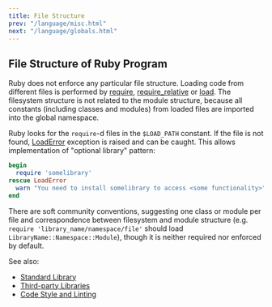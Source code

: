 ```yaml
---
title: File Structure
prev: "/language/misc.html"
next: "/language/globals.html"
---
```


## File Structure of Ruby Program[](#file-structure-of-ruby-program)

Ruby does not enforce any particular file structure. Loading code from
different files is performed by <a
href='https://ruby-doc.org/core-2.5.0/Kernel.html#method-i-require'
class='ruby-doc remote' target='_blank'>require</a>, <a
href='https://ruby-doc.org/core-2.5.0/Kernel.html#method-i-require_relative'
class='ruby-doc remote' target='_blank'>require\_relative</a> or <a
href='https://ruby-doc.org/core-2.5.0/Kernel.html#method-i-require_relative'
class='ruby-doc remote' target='_blank'>load</a>. The filesystem
structure is not related to the module structure, because all constants
(including classes and modules) from loaded files are imported into the
global namespace.

Ruby looks for the `require`-d files in the `$LOAD_PATH` constant. If
the file is not found,
[LoadError](../builtin/exception/exception-classes.md#loaderror)
exception is raised and can be caught. This allows implementation of
"optional library" pattern:


```ruby
begin
  require 'somelibrary'
rescue LoadError
  warn "You need to install somelibrary to access <some functionality>"
end
```

There are soft community conventions, suggesting one class or module per
file and correspondence between filesystem and module structure (e.g.
`require 'library_name/namespace/file'` should load
`LibraryName::Namespace::Module`), though it is neither required nor
enforced by default.

See also:

* [Standard Library](../stdlib.md)
* [Third-party Libraries](../developing/libraries.md)
* [Code Style and Linting](../developing/code-style.md)

